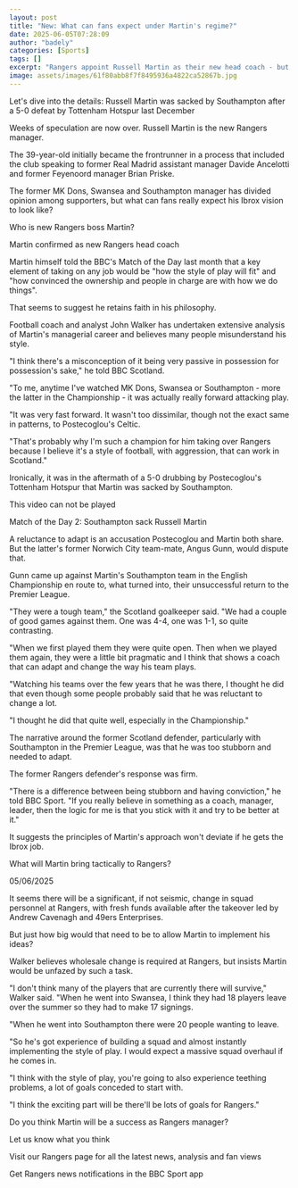 ```yaml
---
layout: post
title: "New: What can fans expect under Martin's regime?"
date: 2025-06-05T07:28:09
author: "badely"
categories: [Sports]
tags: []
excerpt: "Rangers appoint Russell Martin as their new head coach - but what should fans expect from him?"
image: assets/images/61f80abb8f7f8495936a4822ca52867b.jpg
---
```


Let's dive into the details: Russell Martin was sacked by Southampton after a 5-0 defeat by Tottenham Hotspur last December

Weeks of speculation are now over. Russell Martin is the new Rangers manager.

The 39-year-old initially became the frontrunner in a process that included the club speaking to former Real Madrid assistant manager Davide Ancelotti and former Feyenoord manager Brian Priske.

The former MK Dons, Swansea and Southampton manager has divided opinion among supporters, but what can fans really expect his Ibrox vision to look like?

Who is new Rangers boss Martin?

Martin confirmed as new Rangers head coach

Martin himself told the BBC's Match of the Day last month that a key element of taking on any job would be "how the style of play will fit" and "how convinced the ownership and people in charge are with how we do things".

That seems to suggest he retains faith in his philosophy.

Football coach and analyst John Walker has undertaken extensive analysis of Martin's managerial career and believes many people misunderstand his style.

"I think there's a misconception of it being very passive in possession for possession's sake," he told BBC Scotland.

"To me, anytime I've watched MK Dons, Swansea or Southampton - more the latter  in the Championship - it was actually really forward attacking play. 

"It was very fast forward. It wasn't too dissimilar, though not the exact same in patterns, to Postecoglou's Celtic. 

"That's probably why I'm such a champion for him taking over Rangers because I believe it's a style of football, with aggression, that can work in Scotland."

Ironically, it was in the aftermath of a 5-0 drubbing by Postecoglou's Tottenham Hotspur that Martin was sacked by Southampton. 

This video can not be played

Match of the Day 2: Southampton sack Russell Martin

A reluctance to adapt is an accusation Postecoglou and Martin both share. But the latter's former Norwich City team-mate, Angus Gunn, would dispute that.

Gunn came up against Martin's Southampton team in the English Championship en route to, what turned into, their unsuccessful return to the Premier League.

"They were a tough team," the Scotland goalkeeper said. "We had a couple of good games against them. One was 4-4, one was 1-1, so quite contrasting.

"When we first played them they were quite open. Then when we played them again, they were a little bit pragmatic and I think that shows a coach that can adapt and change the way his team plays. 

"Watching his teams over the few years that he was there, I thought he did that even though some people probably said that he was reluctant to change a lot. 

"I thought he did that quite well, especially in the Championship."

The narrative around the former Scotland defender, particularly with Southampton in the Premier League, was that he was too stubborn and needed to adapt. 

The former Rangers defender's response was firm. 

"There is a difference between being stubborn and having conviction," he told BBC Sport. "If you really believe in something as a coach, manager, leader, then the logic for me is that you stick with it and try to be better at it."

It suggests the principles of Martin's approach won't deviate if he gets the Ibrox job.

What will Martin bring tactically to Rangers?

05/06/2025

It seems there will be a significant, if not seismic, change in squad personnel at Rangers, with fresh funds available after the takeover led by Andrew Cavenagh and 49ers Enterprises.  

But just how big would that need to be to allow Martin to implement his ideas?

Walker believes wholesale change is required at Rangers, but insists Martin would be unfazed by such a task.

"I don't think many of the players that are currently there will survive," Walker said. "When he went into Swansea, I think they had 18 players leave over the summer so they had to make 17 signings.

"When he went into Southampton there were 20 people wanting to leave. 

"So he's got experience of building a squad and almost instantly implementing the style of play. I would expect a massive squad overhaul if he comes in.

"I think with the style of play, you're going to also experience teething problems, a lot of goals conceded to start with. 

"I think the exciting part will be there'll be lots of goals for Rangers." 

Do you think Martin will be a success as Rangers manager?

Let us know what you think

Visit our Rangers page for all the latest news, analysis and fan views

Get Rangers news notifications in the BBC Sport app

